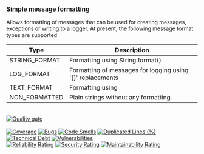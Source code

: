 ### Simple message formatting
Allows formatting of messages that can be used for creating messages, exceptions or writing to a logger.
At present, the following message format types are supported

| Type          | Description                                                |
|---------------|------------------------------------------------------------|
| STRING_FORMAT | Formatting using String.format()                           |
| LOG_FORMAT    | Formatting of messages for logging using '{}' replacements |
| TEXT_FORMAT   | Formatting using                                           |  
| NON_FORMATTED | Plain strings without any formatting.                      |

</br>[![Quality gate](https://sonarcloud.io/api/project_badges/quality_gate?project=oberon-oss_simple-message-handling)](https://sonarcloud.io/summary/new_code?id=oberon-oss_simple-message-handling)
</br>
</br>[![Coverage](https://sonarcloud.io/api/project_badges/measure?project=oberon-oss_simple-message-handling&metric=coverage)](https://sonarcloud.io/summary/new_code?id=oberon-oss_simple-message-handling)
[![Bugs](https://sonarcloud.io/api/project_badges/measure?project=oberon-oss_simple-message-handling&metric=bugs)](https://sonarcloud.io/summary/new_code?id=oberon-oss_simple-message-handling)
[![Code Smells](https://sonarcloud.io/api/project_badges/measure?project=oberon-oss_simple-message-handling&metric=code_smells)](https://sonarcloud.io/summary/new_code?id=oberon-oss_simple-message-handling)
[![Duplicated Lines (%)](https://sonarcloud.io/api/project_badges/measure?project=oberon-oss_simple-message-handling&metric=duplicated_lines_density)](https://sonarcloud.io/summary/new_code?id=oberon-oss_simple-message-handling)
[![Technical Debt](https://sonarcloud.io/api/project_badges/measure?project=oberon-oss_simple-message-handling&metric=sqale_index)](https://sonarcloud.io/summary/new_code?id=oberon-oss_simple-message-handling)
[![Vulnerabilities](https://sonarcloud.io/api/project_badges/measure?project=oberon-oss_simple-message-handling&metric=vulnerabilities)](https://sonarcloud.io/summary/new_code?id=oberon-oss_simple-message-handling)
</br>[![Reliability Rating](https://sonarcloud.io/api/project_badges/measure?project=oberon-oss_simple-message-handling&metric=reliability_rating)](https://sonarcloud.io/summary/new_code?id=oberon-oss_simple-message-handling)
[![Security Rating](https://sonarcloud.io/api/project_badges/measure?project=oberon-oss_simple-message-handling&metric=security_rating)](https://sonarcloud.io/summary/new_code?id=oberon-oss_simple-message-handling)
[![Maintainability Rating](https://sonarcloud.io/api/project_badges/measure?project=oberon-oss_simple-message-handling&metric=sqale_rating)](https://sonarcloud.io/summary/new_code?id=oberon-oss_simple-message-handling)
